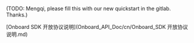 (TODO: Mengqi, please fill this with our new quickstart in the gitlab. Thanks.)

[Onboard SDK 开放协议说明](Onboard_API_Doc/cn/Onboard_SDK 开放协议说明.md)
